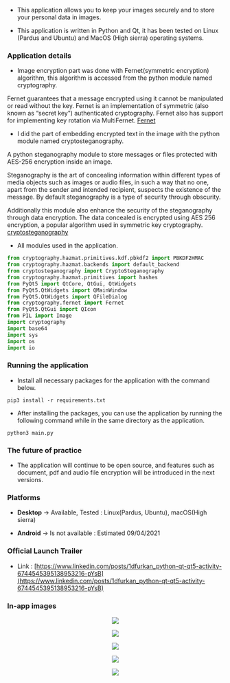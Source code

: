* This application allows you to keep your images securely and to store your personal data in images. 

* This application is written in Python and Qt, it has been tested on Linux (Pardus and Ubuntu) and MacOS (High sierra) operating systems.


### **Application details**

* Image encryption part was done with Fernet(symmetric encryption) algorithm, this algorithm is accessed from the python module named cryptography.

Fernet guarantees that a message encrypted using it cannot be manipulated or read without the key. Fernet is an implementation of symmetric (also known as “secret key”) authenticated cryptography. Fernet also has support for implementing key rotation via MultiFernet. [Fernet](https://cryptography.io/en/latest/fernet.html)

* I did the part of embedding encrypted text in the image with the python module named cryptosteganography.

A python steganography module to store messages or files protected with AES-256 encryption inside an image. 

Steganography is the art of concealing information within different types of media objects such as images or audio files, in such a way that no one, apart from the sender and intended recipient, suspects the existence of the message. By default steganography is a type of security through obscurity. 

Additionally this module also enhance the security of the steganography through data encryption. The data concealed is encrypted using AES 256 encryption, a popular algorithm used in symmetric key cryptography. [cryptosteganography](https://pypi.org/project/cryptosteganography/)

* All modules used in the application.

```python
from cryptography.hazmat.primitives.kdf.pbkdf2 import PBKDF2HMAC
from cryptography.hazmat.backends import default_backend
from cryptosteganography import CryptoSteganography
from cryptography.hazmat.primitives import hashes
from PyQt5 import QtCore, QtGui, QtWidgets
from PyQt5.QtWidgets import QMainWindow
from PyQt5.QtWidgets import QFileDialog
from cryptography.fernet import Fernet
from PyQt5.QtGui import QIcon
from PIL import Image
import cryptography
import base64
import sys
import os
import io
```


### **Running the application**

* Install all necessary packages for the application with the command below.

```linux
pip3 install -r requirements.txt
```

* After installing the packages, you can use the application by running the following command while in the same directory as the application.

```linux
python3 main.py
```


### **The future of practice**

* The application will continue to be open source, and features such as document, pdf and audio file encryption will be introduced in the next versions.


### **Platforms**

* **Desktop** -> Available, Tested : Linux(Pardus, Ubuntu), macOS(High sierra)

* **Android** -> Is not available : Estimated 09/04/2021


### **Official Launch Trailer**

* Link : [https://www.linkedin.com/posts/1dfurkan_python-qt-qt5-activity-6744545395138953216-pYsB](https://www.linkedin.com/posts/1dfurkan_python-qt-qt5-activity-6744545395138953216-pYsB)


### **In-app images**

<p align="center">
  <img src="https://user-images.githubusercontent.com/54184905/102191665-c71fd480-3eca-11eb-8b25-be34225da45e.png" />
</p>

<p align="center">
  <img src="https://user-images.githubusercontent.com/54184905/102191661-c6873e00-3eca-11eb-8359-8205c546537b.png" />
</p>

<p align="center">
  <img src="https://user-images.githubusercontent.com/54184905/102191659-c5561100-3eca-11eb-8d4e-d2c4b346b984.png" />
</p>

<p align="center">
  <img src="https://user-images.githubusercontent.com/54184905/102191667-c7b86b00-3eca-11eb-86eb-d05241978d0d.png" />
</p>

<p align="center">
  <img src="https://user-images.githubusercontent.com/54184905/102191666-c71fd480-3eca-11eb-85ae-20340c88cbea.png" />
</p>


